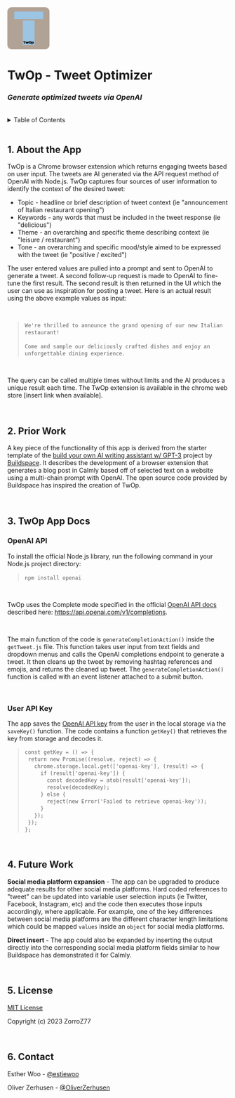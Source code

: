 <img src="./assets/96.png">

# TwOp - Tweet Optimizer
 <h3><i>Generate optimized tweets via OpenAI</i></h1>
<br>
<details>
  <summary>Table of Contents</summary>
  <ol>
    <li><a href="#1-about-the-app">About the App</a></li>
      <li><a href="#2-prior-work">Prior Work</a></li>
    <li><a href="#3-twop-app-docs">TwOp App Docs</a></li>
    <ul>
        <li><a href="#openai-api">OpenAI API</a></li>
        <li><a href="#user-api-key">User API Key</a></li>
    </ul>
    <li><a href="#4-future-work">Future Work</a></li>
    <li><a href="#5-license">License</a></li>
    <li><a href="#6-contact">Contact</a></li>
  </ol>
</details>
<br>

## 1. About the App
 TwOp is a Chrome browser extension which returns engaging tweets based on user input. The tweets are AI generated via the API request method of OpenAI with Node.js. TwOp captures four sources of user information to identify the context of the desired tweet:

- Topic - headline or brief description of tweet context (ie "announcement of Italian restaurant opening")
- Keywords - any words that must be included in the tweet response (ie "delicious")
- Theme - an overarching and specific theme describing context (ie "leisure / restaurant")
- Tone - an overarching and specific mood/style aimed to be expressed with the tweet (ie "positive / excited")

The user entered values are pulled into a prompt and sent to OpenAI to generate a tweet. A second follow-up request is made to OpenAI to fine-tune the first result. The second result is then returned in the UI which the user can use as inspiration for posting a tweet. Here is an actual result using the above example values as input:

<br>

>```
>We're thrilled to announce the grand opening of our new Italian restaurant!
>
>Come and sample our deliciously crafted dishes and enjoy an unforgettable dining experience.

<br>

The query can be called multiple times without limits and the AI produces a unique result each time. The TwOp extension is available in the chrome web store [insert link when available].

<br>


## 2. Prior Work
A key piece of the functionality of this app is derived from the starter template of the [build your own AI writing assistant w/ GPT-3](https://buildspace.so/builds/ai-writer) project by [Buildspace](https://buildspace.so/). It describes the development of a browser extension that generates a blog post in Calmly based off of selected text on a website using a multi-chain prompt with OpenAI. The open source code provided by Buildspace has inspired the creation of TwOp.

<br>

## 3. TwOp App Docs


### OpenAI API
To install the official Node.js library, run the following command in your Node.js project directory:
>`npm install openai`

<br>

TwOp uses the Complete mode specified in the official [OpenAI API docs](https://platform.openai.com/docs/introduction/overview) described here: https://api.openai.com/v1/completions.

<br>

The main function of the code is `generateCompletionAction()` inside the `getTweet.js` file. This function takes user input from text fields and dropdown menus and calls the OpenAI completions endpoint to generate a tweet. It then cleans up the tweet by removing hashtag references and emojis, and returns the cleaned up tweet. The `generateCompletionAction()` function is called with an event listener attached to a submit button.

<br>

### User API Key
The app saves the [OpenAI API key](https://platform.openai.com/docs/api-reference/introduction) from the user in the local storage via the `saveKey()` function. The code contains a function `getKey()` that retrieves the key from storage and decodes it.

>```
>const getKey = () => {
>  return new Promise((resolve, reject) => {
>    chrome.storage.local.get(['openai-key'], (result) => {
>      if (result['openai-key']) {
>        const decodedKey = atob(result['openai-key']);
>        resolve(decodedKey);
>      } else {
>        reject(new Error('Failed to retrieve openai-key'));
>      }
>    });
>  });
>};

<br>

## 4. Future Work
**Social media platform expansion** - The app can be upgraded to produce adequate results for other social media platforms. Hard coded references to "tweet" can be updated into variable user selection inputs (ie Twitter, Facebook, Instagram, etc) and the code then executes those inputs accordingly, where applicable. For example, one of the key differences between social media platforms are the different character length limitations which could be mapped `values` inside an `object` for social media platforms.

**Direct insert** - The app could also be expanded by inserting the output directly into the corresponding social media platform fields similar to how Buildspace has demonstrated it for Calmly.

<br>

## 5. License
[MIT License](https://github.com/MyDeLife/TwOp/blob/main/LICENSE)

Copyright (c) 2023 ZorroZ77

<br>

## 6. Contact
Esther Woo - [@estiewoo](https://twitter.com/estiewoo)

Oliver Zerhusen - [@OliverZerhusen](https://twitter.com/OliverZerhusen)

